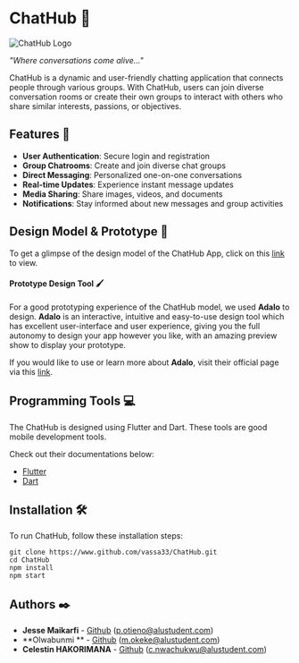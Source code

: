 # ChatHub :speech_balloon:
![ChatHub Logo](https://res.cloudinary.com/dbisqdemp/image/upload/w_1000,ar_16:9,c_fill,g_auto,e_sharpen/v1696282835/Creative_Chatting_App_Logo_swq7oq.png)

*"Where conversations come alive..."*


ChatHub is a dynamic and user-friendly chatting application that connects people through various groups.
With ChatHub, users can join diverse conversation rooms or create their own groups to interact with others who share similar interests, passions, or objectives.

## Features :iphone:

- **User Authentication**: Secure login and registration
- **Group Chatrooms**: Create and join diverse chat groups
- **Direct Messaging**: Personalized one-on-one conversations
- **Real-time Updates**: Experience instant message updates
- **Media Sharing**: Share images, videos, and documents
- **Notifications**: Stay informed about new messages and group activities

## Design Model & Prototype :art:

To get a glimpse of the design model of the ChatHub App, click on this <a href="https://previewer.adalo.com/12d9a19c-2748-4637-a739-2fce23be1b0f" target="_blank">link</a> to view. 

#### Prototype Design Tool :paintbrush:

For a good prototyping experience of the ChatHub model, we used **Adalo** to design. **Adalo** is an interactive, intuitive and easy-to-use design tool which has excellent user-interface and user experience, giving you the full autonomy to design your app however you like, with an amazing preview show to display your prototype. 

If you would like to use or learn more about **Adalo**, visit their official page via this <a href="https://www.adalo.com/" target="_blank">link</a>.

## Programming Tools :computer:

The ChatHub is designed using Flutter and Dart. These tools are good mobile development tools. 

Check out their documentations below:

* <a href="https://docs.flutter.dev/" target="_blank">Flutter</a>
* <a href="https://dart.dev/guides" target="_blank">Dart</a>

## Installation :hammer_and_wrench:

To run ChatHub, follow these installation steps: 

```shell
git clone https://www.github.com/vassa33/ChatHub.git
cd ChatHub
npm install
npm start 
```

## Authors :black_nib:

- **Jesse Maikarfi** - [Github](https://www.github.com/vassa33) (p.otieno@alustudent.com)
- **Olwabunmi ** - [Github](https://www.github.com/Makuo67) (m.okeke@alustudent.com)
- **Celestin HAKORIMANA** - [Github](https://www.github.com/Nino-Of-Tech) (c.nwachukwu@alustudent.com)
